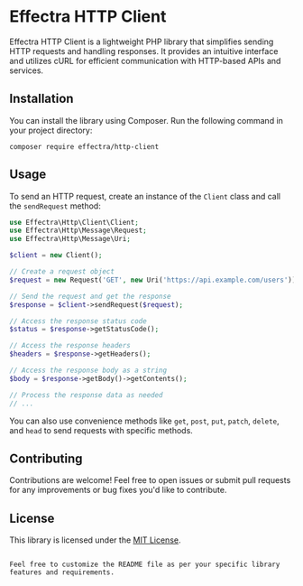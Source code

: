 # Effectra HTTP Client

Effectra HTTP Client is a lightweight PHP library that simplifies sending HTTP requests and handling responses. It provides an intuitive interface and utilizes cURL for efficient communication with HTTP-based APIs and services.

## Installation

You can install the library using Composer. Run the following command in your project directory:

```shell
composer require effectra/http-client
```

## Usage

To send an HTTP request, create an instance of the `Client` class and call the `sendRequest` method:

```php
use Effectra\Http\Client\Client;
use Effectra\Http\Message\Request;
use Effectra\Http\Message\Uri;

$client = new Client();

// Create a request object
$request = new Request('GET', new Uri('https://api.example.com/users'));

// Send the request and get the response
$response = $client->sendRequest($request);

// Access the response status code
$status = $response->getStatusCode();

// Access the response headers
$headers = $response->getHeaders();

// Access the response body as a string
$body = $response->getBody()->getContents();

// Process the response data as needed
// ...
```

You can also use convenience methods like `get`, `post`, `put`, `patch`, `delete`, and `head` to send requests with specific methods.

## Contributing

Contributions are welcome! Feel free to open issues or submit pull requests for any improvements or bug fixes you'd like to contribute.

## License

This library is licensed under the [MIT License](LICENSE).
```

Feel free to customize the README file as per your specific library features and requirements.